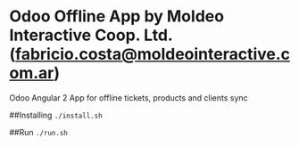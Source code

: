 # Odoo Offline App by Moldeo Interactive Coop. Ltd. (fabricio.costa@moldeointeractive.com.ar)
Odoo Angular 2 App for offline tickets, products and clients sync

##Installing
`./install.sh`

##Run
`./run.sh`
